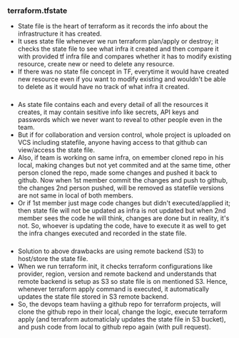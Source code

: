 ### terraform.tfstate
- State file is the heart of terraform as it records the info about the infrastructure it has created.
- It uses state file whenever we run terraform plan/apply or destroy; it checks the state file to see what infra it created and then compare it with provided tf infra file and compares whether it has to modify existing resource, create new or need to delete any resource.
- If there was no state file concept in TF, everytime it would have created new resource even if you want to modify existing and wouldn't be able to delete as it would have no track of what infra it created.
###
- As state file contains each and every detail of all the resources it creates, it may contain sesitive info like secrets, API keys and passwords which we never want to reveal to other people even in the team.
- But if for collaboration and version control, whole project is uploaded on VCS including statefile, anyone having access to that github can view/access the state file.
- Also, if team is working on same infra, on emember cloned repo in his local, making changes but not yet commited and at the same time, other person cloned the repo, made some changes and pushed it back to github. Now when 1st member commit the changes and push to github, the changes 2nd person pushed, will be removed as statefile versions are not same in local of both members.
- Or if 1st member just mage code changes but didn't executed/applied it; then state file will not be updated as infra is not updated but when 2nd member sees the code he will think, changes are done but in reality, it's not. So, whoever is updating the code, have to execute it as well to get the infra changes executed and recorded in the state file.
###
- Solution to above drawbacks are using remote backend (S3) to host/store the state file.
- When we run terraform init, it checks terraform configurations like provider, region, version and remote backend and understands that remote backend is setup as S3 so state file is on mentioned S3. Hence, whenever terraform apply command is executed, it automatically updates the state file stored in S3 remote backend.
- So, the devops team haviing a github repo for terraform projects, will clone the github repo in their local, change the logic, execute terraform apply (and terraform automaticlaly updates the state file in S3 bucket), and push code from local to github repo again (with pull request).
